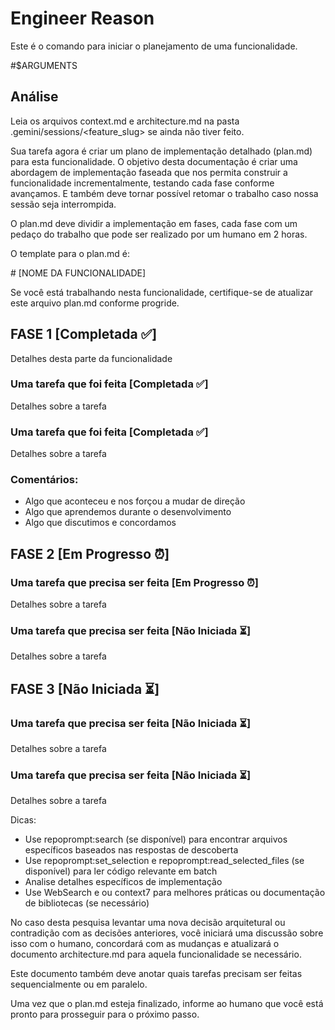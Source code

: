 
# Engineer Reason

Este é o comando para iniciar o planejamento de uma funcionalidade.

<arguments>
#$ARGUMENTS
</arguments>

## Análise

Leia os arquivos context.md e architecture.md na pasta .gemini/sessions/<feature_slug> se ainda não tiver feito.

Sua tarefa agora é criar um plano de implementação detalhado (plan.md) para esta funcionalidade. O objetivo desta documentação é criar uma abordagem de implementação faseada que nos permita construir a funcionalidade incrementalmente, testando cada fase conforme avançamos. E também deve tornar possível retomar o trabalho caso nossa sessão seja interrompida.

O plan.md deve dividir a implementação em fases, cada fase com um pedaço do trabalho que pode ser realizado por um humano em 2 horas.

O template para o plan.md é:

<plan>
# [NOME DA FUNCIONALIDADE]

Se você está trabalhando nesta funcionalidade, certifique-se de atualizar este arquivo plan.md conforme progride.

## FASE 1 [Completada ✅]

Detalhes desta parte da funcionalidade

### Uma tarefa que foi feita [Completada ✅]

Detalhes sobre a tarefa

### Uma tarefa que foi feita [Completada ✅]

Detalhes sobre a tarefa

### Comentários:
- Algo que aconteceu e nos forçou a mudar de direção
- Algo que aprendemos durante o desenvolvimento
- Algo que discutimos e concordamos

## FASE 2 [Em Progresso ⏰]

### Uma tarefa que precisa ser feita [Em Progresso ⏰]

Detalhes sobre a tarefa

### Uma tarefa que precisa ser feita [Não Iniciada ⏳]

Detalhes sobre a tarefa

## FASE 3 [Não Iniciada ⏳]

### Uma tarefa que precisa ser feita [Não Iniciada ⏳]

Detalhes sobre a tarefa

### Uma tarefa que precisa ser feita [Não Iniciada ⏳]

Detalhes sobre a tarefa

</plan>


Dicas:
   - Use repoprompt:search (se disponível) para encontrar arquivos específicos baseados nas respostas de descoberta
   - Use repoprompt:set_selection e repoprompt:read_selected_files (se disponível) para ler código relevante em batch
   - Analise detalhes específicos de implementação
   - Use WebSearch e ou context7 para melhores práticas ou documentação de bibliotecas (se necessário)

No caso desta pesquisa levantar uma nova decisão arquitetural ou contradição com as decisões anteriores, você iniciará uma discussão sobre isso com o humano, concordará com as mudanças e atualizará o documento architecture.md para aquela funcionalidade se necessário.

Este documento também deve anotar quais tarefas precisam ser feitas sequencialmente ou em paralelo.

Uma vez que o plan.md esteja finalizado, informe ao humano que você está pronto para prosseguir para o próximo passo.

